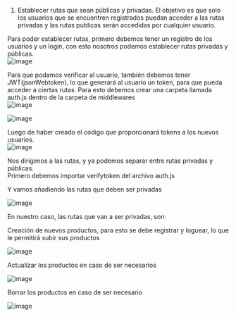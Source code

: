 
1. Establecer rutas que sean públicas y privadas. El objetivo es que solo los usuarios que se encuentren registrados puedan acceder a las rutas privadas y las rutas publicas serán accedidas por cualquier usuario.

Para poder establecer rutas, primero debemos tener un registro de los usuarios y un login, con esto nosotros podemos establecer rutas privadas y públicas.<br>
![image](https://github.com/silviachaluisa/Productores/assets/133398724/d58091c7-5639-4f5a-b12d-a0fae4bfe3a9)

 
Para que podamos verificar al usuario, también debemos tener JWT(jsonWebtoken), lo que generará al usuario un token, para que pueda acceder a ciertas rutas. 
Para esto debemos crear una carpeta llamada auth.js dentro de la carpeta de middlewares <br>
![image](https://github.com/silviachaluisa/Productores/assets/133398724/500df985-090f-4c7a-aa97-141b8b4d98eb) <br>

 
![image](https://github.com/silviachaluisa/Productores/assets/133398724/69babd53-fe6c-48be-8cdf-6d03839881a8)

 

Luego de haber creado el código que proporcionará tokens a los nuevos usuarios.<br>
![image](https://github.com/silviachaluisa/Productores/assets/133398724/f3fd688e-5c10-439e-a795-658abc51476f)

Nos dirigimos a las rutas, y ya podemos separar entre rutas privadas y públicas. <br>
Primero debemos importar verifytoken del archivo auth.js <br>
 
Y vamos añadiendo las rutas que deben ser privadas <br>

![image](https://github.com/silviachaluisa/Productores/assets/133398724/695994f6-163f-4c9c-956d-1afdde8c8108)

 
En nuestro caso, las rutas que van a ser privadas, son: <br>

Creación de nuevos productos, para esto se debe registrar y loguear, lo que le permitirá subir sus productos <br>

 ![image](https://github.com/silviachaluisa/Productores/assets/133398724/08f982d6-24ff-4fde-844c-14cf27fa0080)

Actualizar los productos en caso de ser necesarios <br>

![image](https://github.com/silviachaluisa/Productores/assets/133398724/6e686486-42ee-41a3-a6aa-ade886d20e8a)

 
Borrar los productos en caso de ser necesario 

![image](https://github.com/silviachaluisa/Productores/assets/133398724/5c70cac2-be53-49ed-9e79-c8cf4e3d4e98)

 

